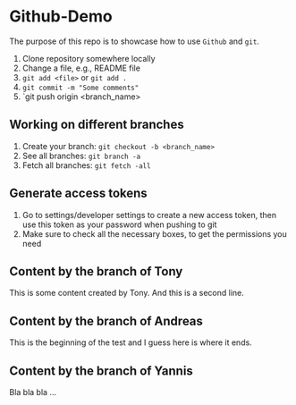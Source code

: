 # Github-Demo

The purpose of this repo is to showcase how to use `Github` and `git`.

1. Clone repository somewhere locally
2. Change a file, e.g., README file
3. `git add <file>` or `git add .` 
4. `git commit -m "Some comments"`
5. `git push origin <branch_name>


## Working on different branches
1. Create your branch: `git checkout -b <branch_name>`
2. See all branches: `git branch -a`
3. Fetch all branches: `git fetch -all`


## Generate access tokens
1. Go to settings/developer settings to create a new access token, then use this token as your password when pushing to git
2. Make sure to check all the necessary boxes, to get the permissions you need

## Content by the branch of Tony
This is some content created by Tony.
And this is a second line.

## Content by the branch of Andreas
This is the beginning of the test and I guess here is where it ends.

## Content by the branch of Yannis
Bla bla bla ... 
